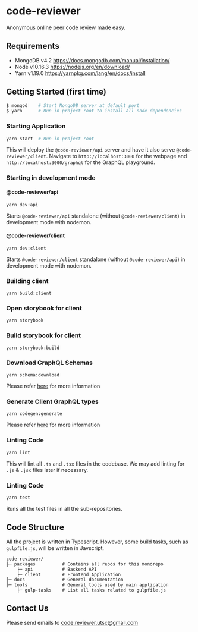 # code-reviewer

Anonymous online peer code review made easy.

## Requirements

- MongoDB v4.2 https://docs.mongodb.com/manual/installation/
- Node v10.16.3 https://nodejs.org/en/download/
- Yarn v1.19.0 https://yarnpkg.com/lang/en/docs/install

## Getting Started (first time)

```bash
$ mongod	# Start MongoDB server at default port
$ yarn 		# Run in project root to install all node dependencies
```

### Starting Application

```bash
yarn start	# Run in project root
```

This will deploy the `@code-reviewer/api` server and have it also serve `@code-reviewer/client`. Navigate to
`http://localhost:3000` for the webpage and `http://localhost:3000/graphql` for the GraphQL playground.

### Starting in development mode

#### @code-reviewer/api

```
yarn dev:api
```

Starts `@code-reviewer/api` standalone (without `@code-reviewer/client`) in development mode with nodemon.

#### @code-reviewer/client

```
yarn dev:client
```

Starts `@code-reviewer/client` standalone (without `@code-reviewer/api`) in development mode with nodemon.

### Building client

```
yarn build:client
```

### Open storybook for client

```
yarn storybook
```

### Build storybook for client

```
yarn storybook:build
```

### Download GraphQL Schemas

```
yarn schema:download
```

Please refer [here](https://github.com/TeamHarrington/code-reviewer/tree/master/packages/client#updating-graphql-schemas) for more information

### Generate Client GraphQL types

```
yarn codegen:generate
```

Please refer [here](https://github.com/TeamHarrington/code-reviewer/tree/master/packages/client#updating-graphql-types) for more information

### Linting Code

```
yarn lint
```

This will lint all `.ts` and `.tsx` files in the codebase. We may add linting for `.js` & `.jsx` files later if necessary.

### Linting Code

```
yarn test
```

Runs all the test files in all the sub-repositories.

## Code Structure

All the project is written in Typescript. However, some build tasks, such as `gulpfile.js`, will be written in Javscript.

```
code-reviewer/
├─ packages          # Contains all repos for this monorepo
	├─ api           # Backend API
	├─ client        # Frontend Application
├─ docs              # General documentation
├─ tools             # General tools used by main application
	├─ gulp-tasks    # List all tasks related to gulpfile.js
```

## Contact Us

Please send emails to code.reviewer.utsc@gmail.com
